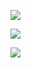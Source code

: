 <p align='center'>
    <p>
        <img src='https://github-readme-stats.vercel.app/api?line_height=27&username=hansbug&show_icons=true&theme=solarized-light'/>
    </p>
    <p>
        <img src='https://github-readme-stats.vercel.app/api/wakatime?username=HansBug&theme=solarized-light'/>
    </p>
    <p>
        <img src="https://github-readme-stats.vercel.app/api/top-langs/?username=hansbug&layout=compact&theme=solarized-light"/>
    </p>
</p>